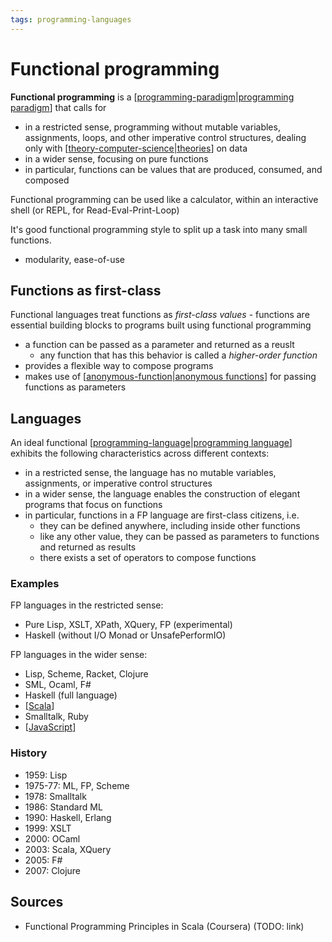 ```yaml
---
tags: programming-languages
---
```


# Functional programming

**Functional programming** is a [[programming-paradigm|programming paradigm]] that calls for

- in a restricted sense, programming without mutable variables, assignments, loops, and other imperative control structures, dealing only with [[theory-computer-science|theories]] on data
- in a wider sense, focusing on pure functions
- in particular, functions can be values that are produced, consumed, and composed

Functional programming can be used like a calculator, within an interactive shell (or REPL, for Read-Eval-Print-Loop)

It's good functional programming style to split up a task into many small functions.

- modularity, ease-of-use

## Functions as first-class

Functional languages treat functions as _first-class values_ - functions are essential building blocks to programs built using functional programming

- a function can be passed as a parameter and returned as a reuslt
  - any function that has this behavior is called a _higher-order function_
- provides a flexible way to compose programs
- makes use of [[anonymous-function|anonymous functions]] for passing functions as parameters

## Languages

An ideal functional [[programming-language|programming language]] exhibits the following characteristics across different contexts:

- in a restricted sense, the language has no mutable variables, assignments, or imperative control structures
- in a wider sense, the language enables the construction of elegant programs that focus on functions
- in particular, functions in a FP language are first-class citizens, i.e.
  - they can be defined anywhere, including inside other functions
  - like any other value, they can be passed as parameters to functions and returned as results
  - there exists a set of operators to compose functions

### Examples

FP languages in the restricted sense:

- Pure Lisp, XSLT, XPath, XQuery, FP (experimental)
- Haskell (without I/O Monad or UnsafePerformIO)

FP languages in the wider sense:

- Lisp, Scheme, Racket, Clojure
- SML, Ocaml, F#
- Haskell (full language)
- [[Scala]]
- Smalltalk, Ruby
- [[JavaScript]]

### History

- 1959: Lisp
- 1975-77: ML, FP, Scheme
- 1978: Smalltalk
- 1986: Standard ML
- 1990: Haskell, Erlang
- 1999: XSLT
- 2000: OCaml
- 2003: Scala, XQuery
- 2005: F#
- 2007: Clojure

## Sources

- Functional Programming Principles in Scala (Coursera) (TODO: link)

[//begin]: # "Autogenerated link references for markdown compatibility"
[programming-paradigm|programming paradigm]: programming-paradigm "Programming paradigm"
[theory-computer-science|theories]: theory-computer-science "Theory (mathematics, programming)"
[anonymous-function|anonymous functions]: anonymous-function "Anonymous function"
[programming-language|programming language]: programming-language "Programming Language"
[Scala]: scala "Scala"
[JavaScript]: javascript "JavaScript"
[//end]: # "Autogenerated link references"
